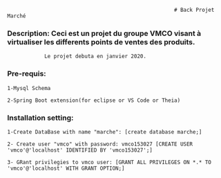                                                           # Back Projet Marché

### Description: Ceci est un projet du groupe VMCO visant à virtualiser les differents points de ventes des produits. 
                Le projet debuta en janvier 2020. 

### Pre-requis:
    1-Mysql Schema
    
    2-Spring Boot extension(for eclipse or VS Code or Theia)


### Installation setting:
    1-Create DataBase with name "marche": [create database marche;]
    
    2- Create user "vmco" with password: vmco153027 [CREATE USER 'vmco'@'localhost' IDENTIFIED BY 'vmco153027';]

    3- GRant privilegies to vmco user: [GRANT ALL PRIVILEGES ON *.* TO 'vmco'@'localhost' WITH GRANT OPTION;]
